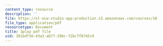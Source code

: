 ```yaml
---
content_type: resource
description: ''
file: https://ol-ocw-studio-app-production.s3.amazonaws.com/courses/18-06sc-linear-algebra-fall-2011/381bdf1643a2ab77296c72bc7f0745c9_QuZL5IKpO_U.pdf
file_type: application/pdf
resourcetype: Document
title: 3play pdf file
uid: 381bdf16-43a2-ab77-296c-72bc7f0745c9
---
```

